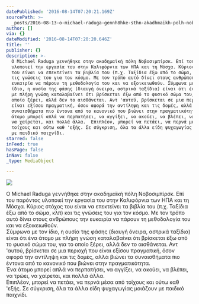 ```yaml
---
datePublished: '2016-08-14T07:20:21.169Z'
sourcePath: >-
  _posts/2016-08-13-o-michael-raduga-gennh8hke-sthn-akadhmaikh-polh-nobosimpirsk.md
author: []
via: {}
dateModified: '2016-08-14T07:20:20.646Z'
title: ''
publisher: {}
description: >-
  Ο Michael Raduga γεννήθηκε στην ακαδημαϊκή πόλη Νοβοσιμπίρσκ. Επί του παρόντος
  υλοποιεί την εργασία του στην Καλιφόρνια των ΗΠΑ και τη Μόσχα. Κύριος στόχος
  του είναι να επεκτείνει τα βιβλία του (π.χ. Ταξίδια έξω από το σώμα, κλπ) και
  τις γνώσεις του για τον κόσμο. Με τον τρόπο αυτό δίνει στους ανθρώπους την
  ευκαιρία να πάρουν τη μεθοδολογία του και να εξοικειωθούν. Σύμφωνα με τον
  ίδιο, η ουσία της φάσης (διαυγή όνειρα, αστρικά ταξίδια) είναι ότι ένα άτομο
  με πλήρη γνώση καταλαβαίνει ότι βρίσκεται έξω από το φυσικό σώμα του, για το
  οποίο ξέρει, αλλά δεν το αισθάνεται. Αντ 'αυτού, βρίσκεται σε μια περιοχή που
  είναι εξίσου πραγματική, όσον αφορά την αντίληψη και τις δομές, αλλά βιώνει τα
  συναισθήματα πιο έντονα από το κανονικό που βιώνει στην πραγματικότητα.  Ένα
  άτομο μπορεί απλά να περπατήσει, να αγγίξει, να ακούει, να βλέπει, να τρώει,
  να χαίρεται, και πολλά άλλα.  Επιπλέον, μπορεί να πετάει, να περνά μέσα από
  τοίχους και ούτω καθ 'εξής. Σε σύγκριση, όλα τα άλλα είδη ψυχαγωγίας μοιάζουν
  με παιδικό παιχνίδι.
starred: false
inFeed: true
hasPage: false
inNav: false
_type: MediaObject

---
```

![](https://the-grid-user-content.s3-us-west-2.amazonaws.com/4410c9a8-3c2b-4bfd-b23e-d857f00a8b86.jpg)

Ο Michael Raduga γεννήθηκε στην ακαδημαϊκή πόλη Νοβοσιμπίρσκ. Επί του παρόντος υλοποιεί την εργασία του στην Καλιφόρνια των ΗΠΑ και τη Μόσχα. Κύριος στόχος του είναι να επεκτείνει τα βιβλία του (π.χ. Ταξίδια έξω από το σώμα, κλπ) και τις γνώσεις του για τον κόσμο. Με τον τρόπο αυτό δίνει στους ανθρώπους την ευκαιρία να πάρουν τη μεθοδολογία του και να εξοικειωθούν.  
Σύμφωνα με τον ίδιο, η ουσία της φάσης (διαυγή όνειρα, αστρικά ταξίδια) είναι ότι ένα άτομο με πλήρη γνώση καταλαβαίνει ότι βρίσκεται έξω από το φυσικό σώμα του, για το οποίο ξέρει, αλλά δεν το αισθάνεται. Αντ 'αυτού, βρίσκεται σε μια περιοχή που είναι εξίσου πραγματική, όσον αφορά την αντίληψη και τις δομές, αλλά βιώνει τα συναισθήματα πιο έντονα από το κανονικό που βιώνει στην πραγματικότητα.   
Ένα άτομο μπορεί απλά να περπατήσει, να αγγίξει, να ακούει, να βλέπει, να τρώει, να χαίρεται, και πολλά άλλα.   
Επιπλέον, μπορεί να πετάει, να περνά μέσα από τοίχους και ούτω καθ 'εξής. Σε σύγκριση, όλα τα άλλα είδη ψυχαγωγίας μοιάζουν με παιδικό παιχνίδι.